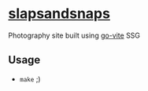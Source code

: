 # [slapsandsnaps](https://slapsandsnaps.photo)

Photography site built using [go-vite](https://github.com/icyphox/go-vite) SSG

## Usage
- `make` ;) 
